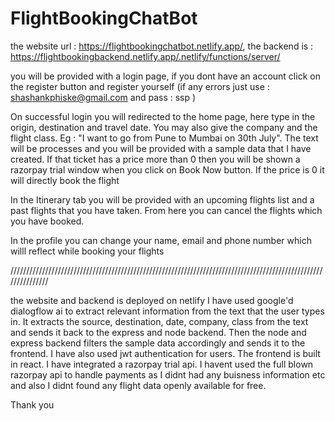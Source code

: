 # FlightBookingChatBot

the website url : https://flightbookingchatbot.netlify.app/, the backend is : https://flightbookingbackend.netlify.app/.netlify/functions/server/

you will be provided with a login page, if you dont have an account click on the register button and register yourself (if any errors just use : shashankphiske@gmail.com and pass : ssp )

On successful login you will redirected to the home page, here type in the origin, destination and travel date. You may also give the company and the flight class. Eg : 
"I want to go from Pune to Mumbai on 30th July". The text will be processes and you will be provided with a sample data that I have created. If that ticket has a price more than 0 then you will be shown a razorpay trial window when you click on Book Now button. If the price is 0 it will directly book the flight

In the Itinerary tab you will be provided with an upcoming flights list and a past flights  that you have taken. From here you can cancel the flights which you have booked.

In the profile you can change your name, email and phone number which willl reflect while booking your flights

///////////////////////////////////////////////////////////////////////////////////////////////////////////////

the website and backend is deployed on netlify
I have used google'd dialogflow ai to extract relevant information from the text that the user types in. It extracts the source, destination, date, company, class from the text and sends it back to the express and node backend. Then the node and express backend filters the sample data accordingly and sends it to the frontend. I have also used jwt authentication for users. The frontend is built in react. I have integrated a razorpay trial api. I havent used the full blown razorpay api to handle payments as I didnt had any buisness information etc and also I didnt found any flight data openly available for free.

Thank you

